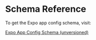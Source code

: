 # Schema Reference

To get the Expo app config schema, visit:

[Expo App Config Schema (unversioned)](https://github.com/expo/expo/blob/main/docs/public/static/schemas/unversioned/app-config-schema.json)
